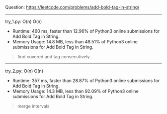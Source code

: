 Question: https://leetcode.com/problems/add-bold-tag-in-string/

---

try_1.py: O(n) O(n)

* Runtime: 460 ms, faster than 12.96% of Python3 online submissions for Add Bold Tag in String.
* Memory Usage: 14.8 MB, less than 48.51% of Python3 online submissions for Add Bold Tag in String.

> find covered and tag consecutively

---

try_2.py: O(n) O(n)

* Runtime: 357 ms, faster than 28.87% of Python3 online submissions for Add Bold Tag in String.
* Memory Usage: 14.3 MB, less than 92.09% of Python3 online submissions for Add Bold Tag in String.

> merge intervals